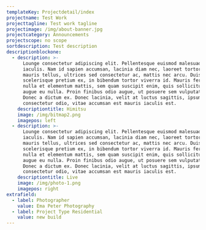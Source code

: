```yaml
---
templateKey: Projectdetail/index
projectname: Test Work
projecttagline: Test work tagline
projectimage: /img/about-banner.jpg
projectcategory: Announcements
projectscope: no scope
sortdescription: Test description
descriptionblockone:
  - description: >-
      Lounge consectetur adipiscing elit. Pellentesque euismod malesuada
      iaculis. Nam id sapien accumsan, lacinia diam nec, laoreet tortor. Proin
      mauris tellus, ultrices sed consectetur ac, mattis nec arcu. Duis
      scelerisque pretium ex, in bibendum tortor viverra id. Mauris fermentum,
      nulla et elementum mattis, sem quam suscipit enim, quis sollicitudin enim
      augue eu nulla. Proin finibus odio augue, ut posuere sem vulputate a.
      Donec a dictum ex. Donec lacinia, velit at luctus sagittis, ipsum magna
      consectetur odio, vitae accumsan est mauris iaculis est.
    descriptiontitle: Himitsu
    image: /img/bitmap2.png
    imagepos: left
  - description: >-
      Lounge consectetur adipiscing elit. Pellentesque euismod malesuada
      iaculis. Nam id sapien accumsan, lacinia diam nec, laoreet tortor. Proin
      mauris tellus, ultrices sed consectetur ac, mattis nec arcu. Duis
      scelerisque pretium ex, in bibendum tortor viverra id. Mauris fermentum,
      nulla et elementum mattis, sem quam suscipit enim, quis sollicitudin enim
      augue eu nulla. Proin finibus odio augue, ut posuere sem vulputate a.
      Donec a dictum ex. Donec lacinia, velit at luctus sagittis, ipsum magna
      consectetur odio, vitae accumsan est mauris iaculis est.
    descriptiontitle: Live
    image: /img/photo-1.png
    imagepos: right
extrafield:
  - label: Photographer
    value: Ema Peter Photography
  - label: Project Type Residential
    value: new build
---
```



